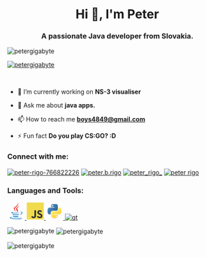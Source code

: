 <h1 align="center">Hi 👋, I'm Peter</h1>
<h3 align="center">A passionate Java developer from Slovakia.</h3>

<p align="left"> <img src="https://komarev.com/ghpvc/?username=petergigabyte&label=Profile%20views&color=0e75b6&style=flat" alt="petergigabyte" /> </p>

<p align="left"> <a href="https://github.com/ryo-ma/github-profile-trophy"><img src="https://github-profile-trophy.vercel.app/?username=petergigabyte" alt="petergigabyte" /></a> </p>

<p align="left"> <a href="https://twitter.com/" target="blank"><img src="https://img.shields.io/twitter/follow/?logo=twitter&style=for-the-badge" alt="" /></a> </p>

- 🔭 I’m currently working on **NS-3 visualiser**

- 💬 Ask me about **java apps.**

- 📫 How to reach me **boys4849@gmail.com**

- ⚡ Fun fact **Do you play CS:GO? :D**

<h3 align="left">Connect with me:</h3>
<p align="left">
<a href="https://linkedin.com/in/peter-rigo-766822226" target="blank"><img align="center" src="https://raw.githubusercontent.com/rahuldkjain/github-profile-readme-generator/master/src/images/icons/Social/linked-in-alt.svg" alt="peter-rigo-766822226" height="30" width="40" /></a>
<a href="https://fb.com/peter.b.rigo" target="blank"><img align="center" src="https://raw.githubusercontent.com/rahuldkjain/github-profile-readme-generator/master/src/images/icons/Social/facebook.svg" alt="peter.b.rigo" height="30" width="40" /></a>
<a href="https://instagram.com/peter_rigo_" target="blank"><img align="center" src="https://raw.githubusercontent.com/rahuldkjain/github-profile-readme-generator/master/src/images/icons/Social/instagram.svg" alt="peter_rigo_" height="30" width="40" /></a>
<a href="https://www.youtube.com/c/peter rigo" target="blank"><img align="center" src="https://raw.githubusercontent.com/rahuldkjain/github-profile-readme-generator/master/src/images/icons/Social/youtube.svg" alt="peter rigo" height="30" width="40" /></a>
</p>

<h3 align="left">Languages and Tools:</h3>
<p align="left"> <a href="https://www.java.com" target="_blank" rel="noreferrer"> <img src="https://raw.githubusercontent.com/devicons/devicon/master/icons/java/java-original.svg" alt="java" width="40" height="40"/> </a> <a href="https://developer.mozilla.org/en-US/docs/Web/JavaScript" target="_blank" rel="noreferrer"> <img src="https://raw.githubusercontent.com/devicons/devicon/master/icons/javascript/javascript-original.svg" alt="javascript" width="40" height="40"/> </a> <a href="https://www.python.org" target="_blank" rel="noreferrer"> <img src="https://raw.githubusercontent.com/devicons/devicon/master/icons/python/python-original.svg" alt="python" width="40" height="40"/> </a> <a href="https://www.qt.io/" target="_blank" rel="noreferrer"> <img src="https://upload.wikimedia.org/wikipedia/commons/0/0b/Qt_logo_2016.svg" alt="qt" width="40" height="40"/> </a> </p>

<p><img align="left" src="https://github-readme-stats.vercel.app/api/top-langs?username=petergigabyte&show_icons=true&locale=en&layout=compact" alt="petergigabyte" /></p>

<p>&nbsp;<img align="center" src="https://github-readme-stats.vercel.app/api?username=petergigabyte&show_icons=true&locale=en" alt="petergigabyte" /></p>

<p><img align="center" src="https://github-readme-streak-stats.herokuapp.com/?user=petergigabyte&" alt="petergigabyte" /></p>
